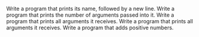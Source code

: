 Write a program that prints its name, followed by a new line.
Write a program that prints the number of arguments passed into it.
Write a program that prints all arguments it receives.
Write a program that prints all arguments it receives.
Write a program that adds positive numbers.
